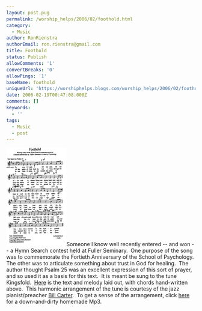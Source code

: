 ```yaml
---
layout: post.pug
permalink: /worship_helps/2006/02/foothold.html 
category:
  - Music
author: RonRienstra
authorEmail: ron.rienstra@gmail.com
title: Foothold
status: Publish
allowComments: '1'
convertBreaks: '0'
allowPings: '1'
baseName: foothold
uniqueUrl: 'https://worshiphelps.blogs.com/worship_helps/2006/02/foothold.html '
date: 2006-02-19T00:47:08.000Z
comments: []
keywords:
  - ''
tags:
  - Music
  - post
---
```

[![Foothold](/img/foothold.jpg "Foothold")](/img/shared/foothold.jpg)Someone I know well recently entered -- and won -- a Hymn Search contest held at Fuller Seminary.  One purpose of the song was to commemorate the Fortieth Anniversary of the School of Psychology.   
The other was to articulate something about trust in God for healing.  The author thought Psalm 25 was an excellent expression of this sort of prayer, and so used it as a basis for this text.  It is meant be sung to the tune Kingsfold.  [Here](/img/shared/foothold.jpg) is the text and melody laid out, with chords hand-written above.  This harmonic arrangement of the tune is courtesy of the jazz pianist/preacher [Bill Carter](http://www.presbybop.com).  To get a sense of the arrangement, click [here](/img/shared/foothold.mp3) for a down-and-dirty homemade Mp3.